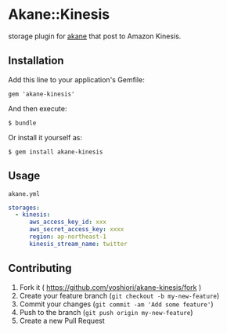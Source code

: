 # Akane::Kinesis
storage plugin for [akane](https://github.com/sorah/akane/) that post to Amazon Kinesis.

## Installation

Add this line to your application's Gemfile:

    gem 'akane-kinesis'

And then execute:

    $ bundle

Or install it yourself as:

    $ gem install akane-kinesis

## Usage

`akane.yml`

```yml
storages:
  - kinesis:
      aws_access_key_id: xxx
      aws_secret_access_key: xxxx
      region: ap-northeast-1
      kinesis_stream_name: twitter
```


## Contributing

1. Fork it ( https://github.com/yoshiori/akane-kinesis/fork )
2. Create your feature branch (`git checkout -b my-new-feature`)
3. Commit your changes (`git commit -am 'Add some feature'`)
4. Push to the branch (`git push origin my-new-feature`)
5. Create a new Pull Request
